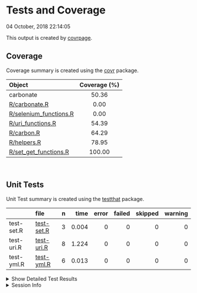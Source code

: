 Tests and Coverage
================
04 October, 2018 22:14:05

This output is created by
[covrpage](https://github.com/yonicd/covrpage).

## Coverage

Coverage summary is created using the
[covr](https://github.com/r-lib/covr) package.

| Object                                               | Coverage (%) |
| :--------------------------------------------------- | :----------: |
| carbonate                                            |    50.36     |
| [R/carbonate.R](../R/carbonate.R)                    |     0.00     |
| [R/selenium\_functions.R](../R/selenium_functions.R) |     0.00     |
| [R/uri\_functions.R](../R/uri_functions.R)           |    54.39     |
| [R/carbon.R](../R/carbon.R)                          |    64.29     |
| [R/helpers.R](../R/helpers.R)                        |    78.95     |
| [R/set\_get\_functions.R](../R/set_get_functions.R)  |    100.00    |

<br>

## Unit Tests

Unit Test summary is created using the
[testthat](https://github.com/r-lib/testthat)
package.

|            | file                              | n |  time | error | failed | skipped | warning |
| ---------- | :-------------------------------- | -: | ----: | ----: | -----: | ------: | ------: |
| test-set.R | [test-set.R](testthat/test-set.R) | 3 | 0.004 |     0 |      0 |       0 |       0 |
| test-uri.R | [test-uri.R](testthat/test-uri.R) | 8 | 1.224 |     0 |      0 |       0 |       0 |
| test-yml.R | [test-yml.R](testthat/test-yml.R) | 6 | 0.013 |     0 |      0 |       0 |       0 |

<details closed>

<summary> Show Detailed Test Results
</summary>

| file                                  | context | test                                        | status | n |  time |
| :------------------------------------ | :------ | :------------------------------------------ | :----- | -: | ----: |
| [test-set.R](testthat/test-set.R#L8)  | set\_   | set functions: set\_template                | PASS   | 1 | 0.002 |
| [test-set.R](testthat/test-set.R#L13) | set\_   | set functions: set\_font\_family            | PASS   | 1 | 0.001 |
| [test-set.R](testthat/test-set.R#L18) | set\_   | set functions: set\_windows\_control\_theme | PASS   | 1 | 0.001 |
| [test-uri.R](testthat/test-uri.R#L9)  | uri     | options: benchmark                          | PASS   | 1 | 0.001 |
| [test-uri.R](testthat/test-uri.R#L17) | uri     | uri: benchmark                              | PASS   | 1 | 0.001 |
| [test-uri.R](testthat/test-uri.R#L21) | uri     | uri: 200                                    | PASS   | 1 | 0.063 |
| [test-uri.R](testthat/test-uri.R#L27) | uri     | encode: encode character                    | PASS   | 1 | 0.002 |
| [test-uri.R](testthat/test-uri.R#L31) | uri     | encode: no encode character                 | PASS   | 1 | 0.001 |
| [test-uri.R](testthat/test-uri.R#L37) | uri     | tiny: valid tiny                            | PASS   | 1 | 0.651 |
| [test-uri.R](testthat/test-uri.R#L43) | uri     | tiny: clipboard                             | PASS   | 1 | 0.503 |
| [test-uri.R](testthat/test-uri.R#)    | uri     | bad template: error uri                     | PASS   | 1 | 0.002 |
| [test-yml.R](testthat/test-yml.R#L24) | yml     | yaml fields: rgba                           | PASS   | 1 | 0.003 |
| [test-yml.R](testthat/test-yml.R#L29) | yml     | yaml fields: template                       | PASS   | 1 | 0.002 |
| [test-yml.R](testthat/test-yml.R#L34) | yml     | yaml fields: bad font family                | PASS   | 1 | 0.002 |
| [test-yml.R](testthat/test-yml.R#L39) | yml     | yaml fields: pv                             | PASS   | 1 | 0.003 |
| [test-yml.R](testthat/test-yml.R#L44) | yml     | yaml fields: ph                             | PASS   | 1 | 0.002 |
| [test-yml.R](testthat/test-yml.R#L59) | yml     | namesless palette: fill in palette          | PASS   | 1 | 0.001 |

</details>

<details>

<summary> Session Info </summary>

| Field    | Value                               |
| :------- | :---------------------------------- |
| Version  | R version 3.5.1 (2018-07-02)        |
| Platform | x86\_64-apple-darwin15.6.0 (64-bit) |
| Running  | macOS High Sierra 10.13.6           |
| Language | en\_US                              |
| Timezone | America/New\_York                   |

| Package  | Version    |
| :------- | :--------- |
| testthat | 2.0.0.9000 |
| covr     | 3.2.0      |
| covrpage | 0.0.58     |

</details>

<!--- Final Status : pass --->
